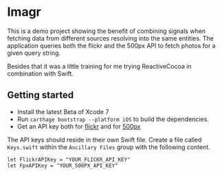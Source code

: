 # Imagr

This is a demo project showing the benefit of combining signals when fetching data from different sources resolving into the same entities. The application queries both the flickr and the 500px API to fetch photos for a given query string.

Besides that it was a little training for me trying ReactiveCocoa in combination with Swift.

## Getting started

* Install the latest Beta of Xcode 7
* Run `carthage bootstrap --platform iOS` to build the dependencies.
* Get an API key both for [flickr](https://www.flickr.com/services/apps/create/apply) and for [500px](https://500px.com/settings/applications)

The API keys should reside in their own Swift file. Create a file called `Keys.swift` within the `Ancillary Files` group with the following content.

    let FlickrAPIKey = "YOUR_FLICKR_API_KEY"
    let FpxAPIKey = "YOUR_500PX_API_KEY"

